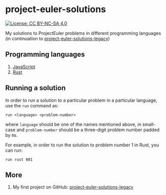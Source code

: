# project-euler-solutions

[![License: CC BY-NC-SA 4.0](https://licensebuttons.net/l/by-nc-sa/4.0/80x15.png)](https://creativecommons.org/licenses/by-nc-sa/4.0)

My solutions to ProjectEuler problems in different programming languages
(in continuation to [project-euler-solutions-legacy](https://github.com/myTerminal/project-euler-solutions-legacy))

## Programming languages

1. [JavaScript](javascript)
1. [Rust](rust)

## Running a solution

In order to run a solution to a particular problem in a particular language, use the `run` command as:

    run <language> <problem-number>

where `language` should be one of the names mentioned above, in small-case and `problem-number` should be a three-digit problem number padded by `0`s.

For example, in order to run the solution to problem number 1 in Rust, you can run:

    run rust 001

## More

1. My first project on GitHub: [project-euler-solutions-legacy](https://github.com/myTerminal/project-euler-solutions-legacy)
